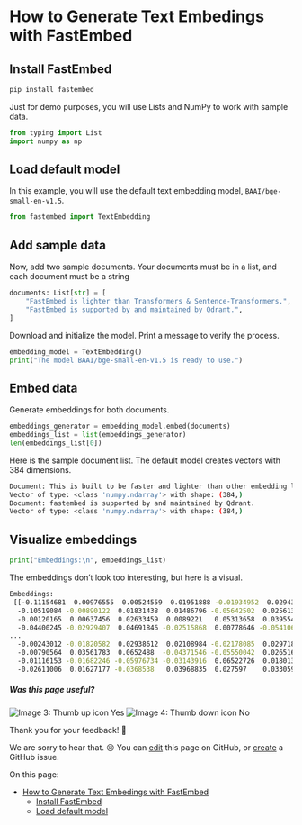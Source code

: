 [](https://qdrant.tech/documentation/fastembed/fastembed-quickstart/#how-to-generate-text-embedings-with-fastembed)How to Generate Text Embedings with FastEmbed
================================================================================================================================================================

[](https://qdrant.tech/documentation/fastembed/fastembed-quickstart/#install-fastembed)Install FastEmbed
--------------------------------------------------------------------------------------------------------

```python
pip install fastembed
```

Just for demo purposes, you will use Lists and NumPy to work with sample data.

```python
from typing import List
import numpy as np
```

[](https://qdrant.tech/documentation/fastembed/fastembed-quickstart/#load-default-model)Load default model
----------------------------------------------------------------------------------------------------------

In this example, you will use the default text embedding model, `BAAI/bge-small-en-v1.5`.

```python
from fastembed import TextEmbedding
```

[](https://qdrant.tech/documentation/fastembed/fastembed-quickstart/#add-sample-data)Add sample data
----------------------------------------------------------------------------------------------------

Now, add two sample documents. Your documents must be in a list, and each document must be a string

```python
documents: List[str] = [
    "FastEmbed is lighter than Transformers & Sentence-Transformers.",
    "FastEmbed is supported by and maintained by Qdrant.",
]
```

Download and initialize the model. Print a message to verify the process.

```python
embedding_model = TextEmbedding()
print("The model BAAI/bge-small-en-v1.5 is ready to use.")
```

[](https://qdrant.tech/documentation/fastembed/fastembed-quickstart/#embed-data)Embed data
------------------------------------------------------------------------------------------

Generate embeddings for both documents.

```python
embeddings_generator = embedding_model.embed(documents)
embeddings_list = list(embeddings_generator)
len(embeddings_list[0])
```

Here is the sample document list. The default model creates vectors with 384 dimensions.

```bash
Document: This is built to be faster and lighter than other embedding libraries e.g. Transformers, Sentence-Transformers, etc.
Vector of type: <class 'numpy.ndarray'> with shape: (384,)
Document: fastembed is supported by and maintained by Qdrant.
Vector of type: <class 'numpy.ndarray'> with shape: (384,)
```

[](https://qdrant.tech/documentation/fastembed/fastembed-quickstart/#visualize-embeddings)Visualize embeddings
--------------------------------------------------------------------------------------------------------------

```python
print("Embeddings:\n", embeddings_list)
```

The embeddings don’t look too interesting, but here is a visual.

```bash
Embeddings:
 [[-0.11154681  0.00976555  0.00524559  0.01951888 -0.01934952  0.02943449
  -0.10519084 -0.00890122  0.01831438  0.01486796 -0.05642502  0.02561352
  -0.00120165  0.00637456  0.02633459  0.0089221   0.05313658  0.03955453
  -0.04400245 -0.02929407  0.04691846 -0.02515868  0.00778646 -0.05410657
...
  -0.00243012 -0.01820582  0.02938612  0.02108984 -0.02178085  0.02971899
  -0.00790564  0.03561783  0.0652488  -0.04371546 -0.05550042  0.02651665
  -0.01116153 -0.01682246 -0.05976734 -0.03143916  0.06522726  0.01801389
  -0.02611006  0.01627177 -0.0368538   0.03968835  0.027597    0.03305927]]
```

##### Was this page useful?

![Image 3: Thumb up icon](https://qdrant.tech/icons/outline/thumb-up.svg) Yes ![Image 4: Thumb down icon](https://qdrant.tech/icons/outline/thumb-down.svg) No

Thank you for your feedback! 🙏

We are sorry to hear that. 😔 You can [edit](https://qdrant.tech/github.com/qdrant/landing_page/tree/master/qdrant-landing/content/documentation/fastembed/fastembed-quickstart.md) this page on GitHub, or [create](https://github.com/qdrant/landing_page/issues/new/choose) a GitHub issue.

On this page:

*   [How to Generate Text Embedings with FastEmbed](https://qdrant.tech/documentation/fastembed/fastembed-quickstart/#how-to-generate-text-embedings-with-fastembed)
    *   [Install FastEmbed](https://qdrant.tech/documentation/fastembed/fastembed-quickstart/#install-fastembed)
    *   [Load default model](https://qdrant.tech/documentation/fastembed/fastembed-quickstart/#load-default-model)

